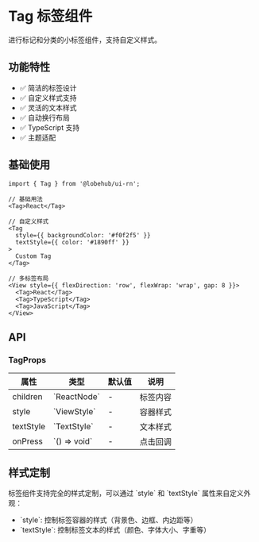 # Tag 标签组件

进行标记和分类的小标签组件，支持自定义样式。

## 功能特性

- ✅ 简洁的标签设计
- ✅ 自定义样式支持
- ✅ 灵活的文本样式
- ✅ 自动换行布局
- ✅ TypeScript 支持
- ✅ 主题适配

## 基础使用

```tsx
import { Tag } from '@lobehub/ui-rn';

// 基础用法
<Tag>React</Tag>

// 自定义样式
<Tag
  style={{ backgroundColor: '#f0f2f5' }}
  textStyle={{ color: '#1890ff' }}
>
  Custom Tag
</Tag>

// 多标签布局
<View style={{ flexDirection: 'row', flexWrap: 'wrap', gap: 8 }}>
  <Tag>React</Tag>
  <Tag>TypeScript</Tag>
  <Tag>JavaScript</Tag>
</View>
```

## API

### TagProps

| 属性      | 类型           | 默认值 | 说明     |
| --------- | -------------- | ------ | -------- |
| children  | \`ReactNode\`  | -      | 标签内容 |
| style     | \`ViewStyle\`  | -      | 容器样式 |
| textStyle | \`TextStyle\`  | -      | 文本样式 |
| onPress   | \`() => void\` | -      | 点击回调 |

## 样式定制

标签组件支持完全的样式定制，可以通过 \`style\` 和 \`textStyle\` 属性来自定义外观：

- \`style\`: 控制标签容器的样式（背景色、边框、内边距等）
- \`textStyle\`: 控制标签文本的样式（颜色、字体大小、字重等）
